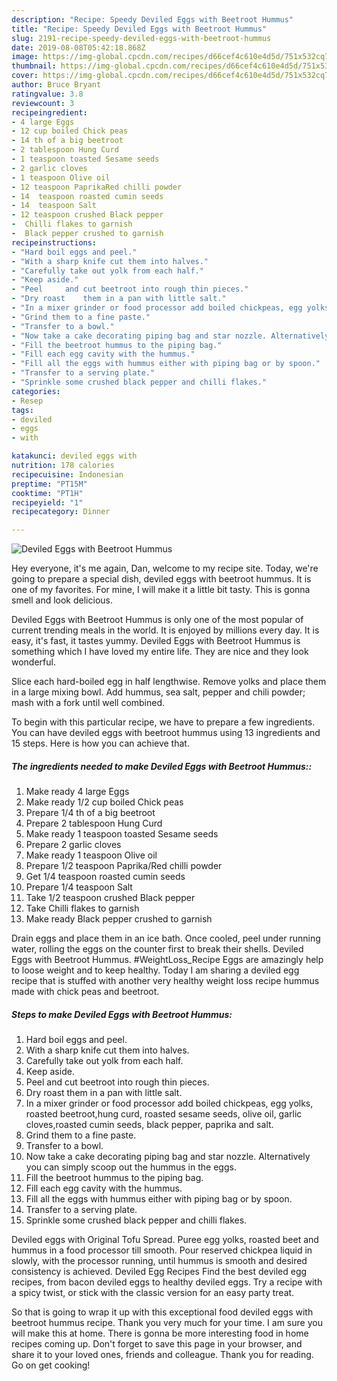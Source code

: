 ```yaml
---
description: "Recipe: Speedy Deviled Eggs with Beetroot Hummus"
title: "Recipe: Speedy Deviled Eggs with Beetroot Hummus"
slug: 2191-recipe-speedy-deviled-eggs-with-beetroot-hummus
date: 2019-08-08T05:42:18.868Z
image: https://img-global.cpcdn.com/recipes/d66cef4c610e4d5d/751x532cq70/deviled-eggs-with-beetroot-hummus-recipe-main-photo.jpg
thumbnail: https://img-global.cpcdn.com/recipes/d66cef4c610e4d5d/751x532cq70/deviled-eggs-with-beetroot-hummus-recipe-main-photo.jpg
cover: https://img-global.cpcdn.com/recipes/d66cef4c610e4d5d/751x532cq70/deviled-eggs-with-beetroot-hummus-recipe-main-photo.jpg
author: Bruce Bryant
ratingvalue: 3.8
reviewcount: 3
recipeingredient:
- 4 large Eggs
- 12 cup boiled Chick peas
- 14 th of a big beetroot
- 2 tablespoon Hung Curd
- 1 teaspoon toasted Sesame seeds
- 2 garlic cloves
- 1 teaspoon Olive oil
- 12 teaspoon PaprikaRed chilli powder
- 14  teaspoon roasted cumin seeds
- 14  teaspoon Salt
- 12 teaspoon crushed Black pepper
-  Chilli flakes to garnish
-  Black pepper crushed to garnish
recipeinstructions:
- "Hard boil eggs and peel."
- "With a sharp knife cut them into halves."
- "Carefully take out yolk from each half."
- "Keep aside."
- "Peel 	and cut beetroot into rough thin pieces."
- "Dry roast	them in a pan with little salt."
- "In a mixer grinder or food processor add boiled chickpeas, egg yolks, roasted beetroot,hung curd, roasted sesame seeds, olive oil, garlic cloves,roasted cumin seeds, black pepper, paprika and salt."
- "Grind them to a fine paste."
- "Transfer to a bowl."
- "Now take a cake decorating piping bag and star nozzle. Alternatively you can simply scoop out the hummus in the eggs."
- "Fill the beetroot hummus to the piping bag."
- "Fill each egg cavity with the hummus."
- "Fill all the eggs with hummus either with piping bag or by spoon."
- "Transfer to a serving plate."
- "Sprinkle some crushed black pepper and chilli flakes."
categories:
- Resep
tags:
- deviled
- eggs
- with

katakunci: deviled eggs with
nutrition: 178 calories
recipecuisine: Indonesian
preptime: "PT15M"
cooktime: "PT1H"
recipeyield: "1"
recipecategory: Dinner

---
```



![Deviled Eggs with Beetroot Hummus](https://img-global.cpcdn.com/recipes/d66cef4c610e4d5d/751x532cq70/deviled-eggs-with-beetroot-hummus-recipe-main-photo.jpg)

Hey everyone, it's me again, Dan, welcome to my recipe site. Today, we're going to prepare a special dish, deviled eggs with beetroot hummus. It is one of my favorites. For mine, I will make it a little bit tasty. This is gonna smell and look delicious.

Deviled Eggs with Beetroot Hummus is only one of the most popular of current trending meals in the world. It is enjoyed by millions every day. It is easy, it's fast, it tastes yummy. Deviled Eggs with Beetroot Hummus is something which I have loved my entire life. They are nice and they look wonderful.

Slice each hard-boiled egg in half lengthwise. Remove yolks and place them in a large mixing bowl. Add hummus, sea salt, pepper and chili powder; mash with a fork until well combined.


To begin with this particular recipe, we have to prepare a few ingredients. You can have deviled eggs with beetroot hummus using 13 ingredients and 15 steps. Here is how you can achieve that.

##### The ingredients needed to make Deviled Eggs with Beetroot Hummus::

1. Make ready 4 large Eggs
1. Make ready 1/2 cup boiled Chick peas
1. Prepare 1/4 th of a big beetroot
1. Prepare 2 tablespoon Hung Curd
1. Make ready 1 teaspoon toasted Sesame seeds
1. Prepare 2 garlic cloves
1. Make ready 1 teaspoon Olive oil
1. Prepare 1/2 teaspoon Paprika/Red chilli powder
1. Get 1/4  teaspoon roasted cumin seeds
1. Prepare 1/4  teaspoon Salt
1. Take 1/2 teaspoon crushed Black pepper
1. Take  Chilli flakes to garnish
1. Make ready  Black pepper crushed to garnish


Drain eggs and place them in an ice bath. Once cooled, peel under running water, rolling the eggs on the counter first to break their shells. Deviled Eggs with Beetroot Hummus. #WeightLoss_Recipe Eggs are amazingly help to loose weight and to keep healthy. Today I am sharing a deviled egg recipe that is stuffed with another very healthy weight loss recipe hummus made with chick peas and beetroot. 

##### Steps to make Deviled Eggs with Beetroot Hummus:

1. Hard boil eggs and peel.
1. With a sharp knife cut them into halves.
1. Carefully take out yolk from each half.
1. Keep aside.
1. Peel 	and cut beetroot into rough thin pieces.
1. Dry roast	them in a pan with little salt.
1. In a mixer grinder or food processor add boiled chickpeas, egg yolks, roasted beetroot,hung curd, roasted sesame seeds, olive oil, garlic cloves,roasted cumin seeds, black pepper, paprika and salt.
1. Grind them to a fine paste.
1. Transfer to a bowl.
1. Now take a cake decorating piping bag and star nozzle. Alternatively you can simply scoop out the hummus in the eggs.
1. Fill the beetroot hummus to the piping bag.
1. Fill each egg cavity with the hummus.
1. Fill all the eggs with hummus either with piping bag or by spoon.
1. Transfer to a serving plate.
1. Sprinkle some crushed black pepper and chilli flakes.


Deviled eggs with Original Tofu Spread. Puree egg yolks, roasted beet and hummus in a food processor till smooth. Pour reserved chickpea liquid in slowly, with the processor running, until hummus is smooth and desired consistency is achieved. Deviled Egg Recipes Find the best deviled egg recipes, from bacon deviled eggs to healthy deviled eggs. Try a recipe with a spicy twist, or stick with the classic version for an easy party treat. 

So that is going to wrap it up with this exceptional food deviled eggs with beetroot hummus recipe. Thank you very much for your time. I am sure you will make this at home. There is gonna be more interesting food in home recipes coming up. Don't forget to save this page in your browser, and share it to your loved ones, friends and colleague. Thank you for reading. Go on get cooking!
